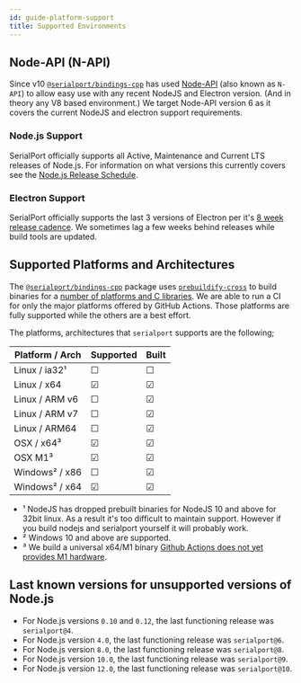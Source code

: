 ```yaml
---
id: guide-platform-support
title: Supported Environments
---
```


## Node-API (N-API)

Since v10 [`@serialport/bindings-cpp`](api-bindings-cpp.md) has used [Node-API](https://nodejs.org/api/n-api.html) (also known as `N-API`) to allow easy use with any recent NodeJS and Electron version. (And in theory any V8 based environment.) We target Node-API version 6 as it covers the current NodeJS and electron support requirements.

### Node.js Support

SerialPort officially supports all Active, Maintenance and Current LTS releases of Node.js. For information on what versions this currently covers see the [Node.js Release Schedule](https://github.com/nodejs/Release#release-schedule).

### Electron Support

SerialPort officially supports the last 3 versions of Electron per it's [8 week release cadence](https://www.electronjs.org/blog/8-week-cadence). We sometimes lag a few weeks behind releases while build tools are updated.

## Supported Platforms and Architectures

The [`@serialport/bindings-cpp`](api-bindings-cpp.md) package uses [`prebuildify-cross`](https://www.npmjs.com/package/prebuildify-cross) to build binaries for a [number of platforms and C libraries](https://github.com/prebuild/docker-images#images). We are able to run a CI for only the major platforms offered by GitHub Actions. Those platforms are fully supported while the others are a best effort.

The platforms, architectures that `serialport` supports are the following;

| Platform / Arch | Supported | Built |
|       ---       | --- | --- |
| Linux / ia32¹   |  ☐  |  ☐  |
| Linux / x64     |  ☑  |  ☑  |
| Linux / ARM v6  |  ☐  |  ☑  |
| Linux / ARM v7  |  ☐  |  ☑  |
| Linux / ARM64   |  ☐  |  ☑  |
| OSX / x64³      |  ☑  |  ☑  |
| OSX M1³         |  ☑  |  ☑  |
| Windows² / x86  |  ☐  |  ☑  |
| Windows² / x64  |  ☑  |  ☑  |

- ¹ NodeJS has dropped prebuilt binaries for NodeJS 10 and above for 32bit linux. As a result it's too difficult to maintain support. However if you build nodejs and serialport yourself it will probably work.
- ² Windows 10 and above are supported.
- ³ We build a universal x64/M1 binary [Github Actions does not yet provides M1 hardware](https://github.com/actions/virtual-environments/issues/2187).

## Last known versions for unsupported versions of Node.js

- For Node.js versions `0.10` and `0.12`, the last functioning release was `serialport@4`.
- For Node.js version `4.0`, the last functioning release was `serialport@6`.
- For Node.js version `8.0`, the last functioning release was `serialport@8`.
- For Node.js version `10.0`, the last functioning release was `serialport@9`.
- For Node.js version `12.0`, the last functioning release was `serialport@10`.
